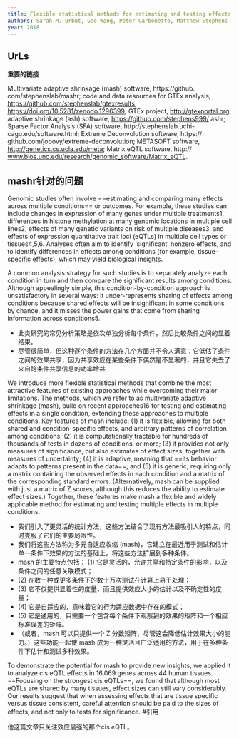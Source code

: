```yaml
---
title: Flexible statistical methods for estimating and testing effects in genomic studies with multiple conditions
authors: Sarah M. Urbut, Gao Wang, Peter Carbonetto, Matthew Stephens
year: 2018
---
```


 

## UrLs
**重要的链接**

Multivariate adaptive shrinkage (mash) software, https://github. com/stephenslab/mashr; code and data resources for GTEx analysis, https://github.com/stephenslab/gtexresults, https://doi.org/10.5281/zenodo.1296399; GTEx project, http://gtexportal.org; adaptive shrinkage (ash) software, https://github.com/stephens999/ ashr; Sparse Factor Analysis (SFA) software, http://stephenslab.uchi- cago.edu/software.html; Extreme Deconvolution software, https:// github.com/jobovy/extreme-deconvolution; METASOFT software, http://genetics.cs.ucla.edu/meta; Matrix eQTL software, http:// www.bios.unc.edu/research/genomic_software/Matrix_eQTL.




## mashr针对的问题

Genomic studies often involve ==estimating and comparing many effects across multiple conditions== or outcomes. For example, these studies can include changes in expression of many genes under multiple treatments1, differences in histone methylation at many genomic locations in multiple cell lines2, effects of many genetic variants on risk of multiple diseases3, and effects of expression quantitative trait loci (eQTLs) in multiple cell types or tissues4,5,6. Analyses often aim to identify ‘significant’ nonzero effects, and to identify differences in effects among conditions (for example, tissue-specific effects), which may yield biological insights.

A common analysis strategy for such studies is to separately analyze each condition in turn and then compare the significant results among conditions. Although appealingly simple, this condition-by-condition approach is unsatisfactory in several ways: it under-represents sharing of effects among conditions because shared effects will be insignificant in some conditions by chance, and it misses the power gains that come from sharing information across conditions5.
-   此类研究的常见分析策略是依次单独分析每个条件，然后比较条件之间的显着结果。
-   尽管很简单，但这种逐个条件的方法在几个方面并不令人满意：它低估了条件之间的效果共享，因为共享效应在某些条件下偶然是不显著的，并且它失去了来自跨条件共享信息的功率增益

We introduce more flexible statistical methods that combine the most attractive features of existing approaches while overcoming their major limitations. The methods, which we refer to as multivariate adaptive shrinkage (mash), build on recent approaches16 for testing and estimating effects in a single condition, extending these approaches to multiple conditions. Key features of mash include: (1) it is flexible, allowing for both shared and condition-specific effects, and arbitrary patterns of correlation among conditions; (2) it is computationally tractable for hundreds of thousands of tests in dozens of conditions, or more; (3) it provides not only measures of significance, but also estimates of effect sizes, together with measures of uncertainty; (4) it is adaptive, meaning that ==its behavior adapts to patterns present in the data==; and (5) it is generic, requiring only a matrix containing the observed effects in each condition and a matrix of the corresponding standard errors. (Alternatively, mash can be supplied with just a matrix of Z scores, although this reduces the ability to estimate effect sizes.) Together, these features make mash a flexible and widely applicable method for estimating and testing multiple effects in multiple conditions.
-   我们引入了更灵活的统计方法，这些方法结合了现有方法最吸引人的特点，同时克服了它们的主要局限性。
-   我们将这些方法称为多元自适应收缩 (mash)，它建立在最近用于测试和估计单一条件下效果的方法的基础上，将这些方法扩展到多种条件。
-   mash 的主要特点包括： (1) 它是灵活的，允许共享和特定条件的影响，以及条件之间的任意关联模式；
-   (2) 在数十种或更多条件下的数十万次测试在计算上易于处理；
-   (3) 它不仅提供显着性的度量，而且提供效应大小的估计以及不确定性的度量；
-   (4) 它是自适应的，意味着它的行为适应数据中存在的模式；
-   (5) 它是通用的，只需要一个包含每个条件下观察到的效果的矩阵和一个相应标准误差的矩阵。
-   （或者，mash 可以只提供一个 Z 分数矩阵，尽管这会降低估计效果大小的能力。）这些功能一起使 mash 成为一种灵活且广泛适用的方法，用于在多种条件下估计和测试多种效果。

To demonstrate the potential for mash to provide new insights, we applied it to analyze cis eQTL effects in 16,069 genes across 44 human tissues. ==Focusing on the strongest cis eQTLs==, we found that although most eQTLs are shared by many tissues, effect sizes can still vary considerably. Our results suggest that when assessing effects that are tissue specific versus tissue consistent, careful attention should be paid to the sizes of effects, and not only to tests for significance. #引用

他这篇文章只关注效应最强的那个cis eQTL。